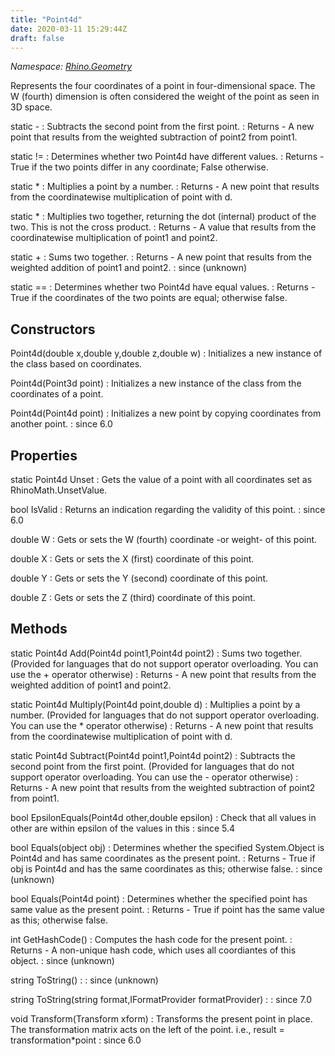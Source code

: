 ```yaml
---
title: "Point4d"
date: 2020-03-11 15:29:44Z
draft: false
---
```


*Namespace: [Rhino.Geometry](../)*

Represents the four coordinates of a point in four-dimensional space.
   The W (fourth) dimension is often considered the weight of the point as seen in 3D space.

static -
: Subtracts the second point from the first point.
: Returns - A new point that results from the weighted subtraction of point2 from point1.

static !=
: Determines whether two Point4d have different values.
: Returns - True if the two points differ in any coordinate; False otherwise.

static *
: Multiplies a point by a number.
: Returns - A new point that results from the coordinatewise multiplication of point with d.

static *
: Multiplies two  together, returning the dot (internal) product of the two.
     This is not the cross product.
: Returns - A value that results from the coordinatewise multiplication of point1 and point2.

static +
: Sums two  together.
: Returns - A new point that results from the weighted addition of point1 and point2.
: since (unknown)

static ==
: Determines whether two Point4d have equal values.
: Returns - True if the coordinates of the two points are equal; otherwise false.
## Constructors

Point4d(double x,double y,double z,double w)
: Initializes a new instance of the  class based on coordinates.

Point4d(Point3d point)
: Initializes a new instance of the  class from the coordinates of a point.

Point4d(Point4d point)
: Initializes a new point by copying coordinates from another point.
: since 6.0
## Properties

static Point4d Unset
: Gets the value of a point with all coordinates set as RhinoMath.UnsetValue.

bool IsValid
: Returns an indication regarding the validity of this point.
: since 6.0

double W
: Gets or sets the W (fourth) coordinate -or weight- of this point.

double X
: Gets or sets the X (first) coordinate of this point.

double Y
: Gets or sets the Y (second) coordinate of this point.

double Z
: Gets or sets the Z (third) coordinate of this point.
## Methods

static Point4d Add(Point4d point1,Point4d point2)
: Sums two  together.
     (Provided for languages that do not support operator overloading. You can use the + operator otherwise)
: Returns - A new point that results from the weighted addition of point1 and point2.

static Point4d Multiply(Point4d point,double d)
: Multiplies a point by a number.
     (Provided for languages that do not support operator overloading. You can use the * operator otherwise)
: Returns - A new point that results from the coordinatewise multiplication of point with d.

static Point4d Subtract(Point4d point1,Point4d point2)
: Subtracts the second point from the first point.
     (Provided for languages that do not support operator overloading. You can use the - operator otherwise)
: Returns - A new point that results from the weighted subtraction of point2 from point1.

bool EpsilonEquals(Point4d other,double epsilon)
: Check that all values in other are within epsilon of the values in this
: since 5.4

bool Equals(object obj)
: Determines whether the specified System.Object is Point4d and has same coordinates as the present point.
: Returns - True if obj is Point4d and has the same coordinates as this; otherwise false.
: since (unknown)

bool Equals(Point4d point)
: Determines whether the specified point has same value as the present point.
: Returns - True if point has the same value as this; otherwise false.

int GetHashCode()
: Computes the hash code for the present point.
: Returns - A non-unique hash code, which uses all coordiantes of this object.
: since (unknown)

string ToString()
: 
: since (unknown)

string ToString(string format,IFormatProvider formatProvider)
: 
: since 7.0

void Transform(Transform xform)
: Transforms the present point in place. The transformation matrix acts on the left of the point. i.e.,
     result = transformation*point
: since 6.0
